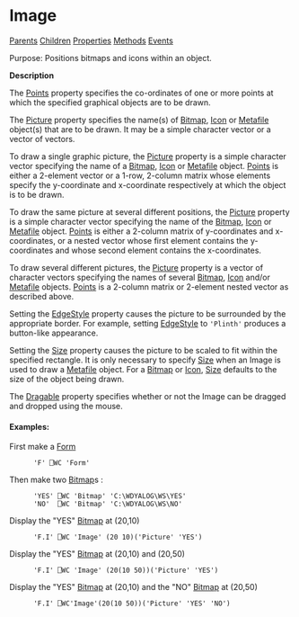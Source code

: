 




<h1 class="heading"><span class="name">Image</span></h1>

[Parents](../ParentLists/Image.htm) [Children](../ChildLists/Image.htm) [Properties](../PropLists/Image.htm) [Methods](../MethodLists/Image.htm) [Events](../EventLists/Image.htm)


Purpose: Positions bitmaps and icons within an object.


**Description**


The [Points](./points.md) property specifies the co-ordinates of one or more points at which the specified graphical objects are to be drawn.



The [Picture](./picture.md) property specifies the name(s) of [Bitmap](bitmap.md), [Icon](icon.md) or [Metafile](metafile.md) object(s) that are to be drawn. It may be a simple character vector or a vector of vectors.


To draw a single graphic picture, the [Picture](./picture.md) property is a simple character vector specifying the name of a [Bitmap](bitmap.md), [Icon](icon.md) or [Metafile](metafile.md) object. [Points](./points.md) is either a 2-element vector or a 1-row, 2-column matrix whose elements specify the y-coordinate and x-coordinate respectively at which the object is to be drawn.


To draw the same picture at several different positions, the [Picture](./picture.md) property is a simple character vector specifying the name of the [Bitmap](bitmap.md), [Icon](icon.md) or [Metafile](metafile.md) object. [Points](./points.md) is either a 2-column matrix of y-coordinates and x-coordinates, or a nested vector whose first element contains the y-coordinates and whose second element contains the x-coordinates.


To draw several different pictures, the [Picture](./picture.md) property is a vector of character vectors specifying the names of several [Bitmap](bitmap.md), [Icon](icon.md) and/or [Metafile](metafile.md) objects. [Points](./points.md) is a 2-column matrix or 2-element nested vector as described above.


Setting the [EdgeStyle](./edgestyle.md) property causes the picture to be surrounded by the appropriate border. For example, setting [EdgeStyle](./edgestyle.md) to `'Plinth'` produces a button-like appearance.


Setting the [Size](./size.md) property causes the picture to be scaled to fit within the specified rectangle. It is only necessary to specify [Size](./size.md) when an Image is used to draw a [Metafile](metafile.md) object. For a [Bitmap](bitmap.md) or [Icon](icon.md), [Size](./size.md) defaults to the size of the object being drawn.


The [Dragable](./dragable.md) property specifies whether or not the Image can be dragged and dropped using the mouse.

#### Examples:


First make a [Form](form.md)
```apl
      'F' ⎕WC 'Form'
```


Then make two [Bitmap](bitmap.md)s :
```apl
      'YES' ⎕WC 'Bitmap' 'C:\WDYALOG\WS\YES'
      'NO'  ⎕WC 'Bitmap' 'C:\WDYALOG\WS\NO'
```


Display the "YES" [Bitmap](bitmap.md) at (20,10)
```apl
      'F.I' ⎕WC 'Image' (20 10)('Picture' 'YES')
```


Display the "YES" [Bitmap](bitmap.md) at (20,10) and (20,50)
```apl
      'F.I' ⎕WC 'Image' (20(10 50))('Picture' 'YES')
```


Display the "YES" [Bitmap](bitmap.md) at (20,10) and the "NO" [Bitmap](bitmap.md) at (20,50)
```apl
      'F.I' ⎕WC'Image'(20(10 50))('Picture' 'YES' 'NO')
```


